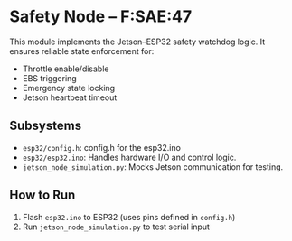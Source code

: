 # Safety Node – F:SAE:47

This module implements the Jetson–ESP32 safety watchdog logic. It ensures reliable state enforcement for:

- Throttle enable/disable
- EBS triggering
- Emergency state locking
- Jetson heartbeat timeout

## Subsystems

- `esp32/config.h`: config.h for the esp32.ino
- `esp32/esp32.ino`: Handles hardware I/O and control logic.
- `jetson_node_simulation.py`: Mocks Jetson communication for testing.

## How to Run

1. Flash `esp32.ino` to ESP32 (uses pins defined in `config.h`)
2. Run `jetson_node_simulation.py` to test serial input
